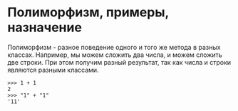 # Полиморфизм, примеры, назначение

Полиморфизм - разное поведение одного и того же метода в разных классах. Например, мы можем сложить два числа, и можем сложить две строки. При этом получим разный результат, так как числа и строки являются разными классами.
```
>>> 1 + 1
2
>>> "1" + "1"
'11'
```